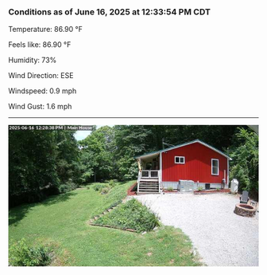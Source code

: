 ### Conditions as of June 16, 2025 at 12:33:54 PM CDT 

Temperature: 86.90 &deg;F

Feels like: 86.90 &deg;F

Humidity: 73%

Wind Direction: ESE

Windspeed: 0.9 mph

Wind Gust: 1.6 mph

---

<img src="./images/latest.jpeg"/>

